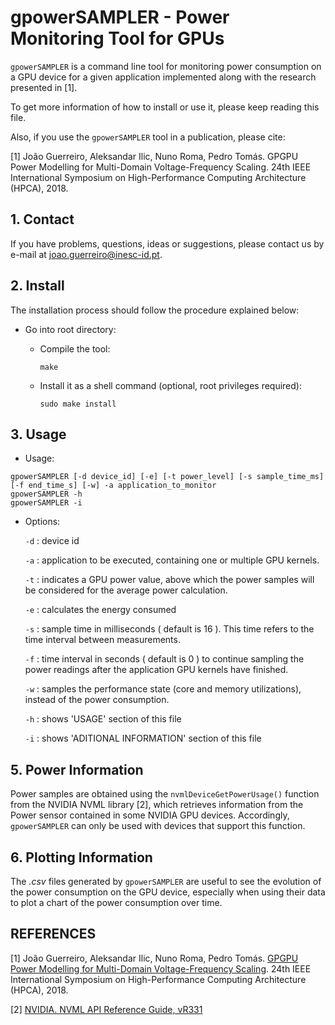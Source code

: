 # gpowerSAMPLER -  Power Monitoring Tool for GPUs

``gpowerSAMPLER`` is a command line tool for monitoring power consumption on a GPU device for a given application implemented along with the research presented in [1].

To get more information of how to install or use it, please keep reading this file.

Also, if you use the ``gpowerSAMPLER`` tool in a publication, please cite:

[1] João Guerreiro, Aleksandar Ilic, Nuno Roma, Pedro Tomás. GPGPU Power Modelling for Multi-Domain Voltage-Frequency Scaling. 24th IEEE International Symposium on High-Performance Computing Architecture (HPCA), 2018.

## 1. Contact

If you have problems, questions, ideas or suggestions, please contact us by e-mail at joao.guerreiro@inesc-id.pt.

## 2. Install

The installation process should follow the procedure explained below:

* Go into root directory:
    - Compile the tool:

        ``make``

    - Install it as a shell command (optional, root privileges required):

        ``sudo make install``

## 3. Usage

* Usage:
```
gpowerSAMPLER [-d device_id] [-e] [-t power_level] [-s sample_time_ms] [-f end_time_s] [-w] -a application_to_monitor
gpowerSAMPLER -h
gpowerSAMPLER -i
```

* Options:

    ``-d`` : device id

    ``-a`` : application to be executed, containing one or multiple GPU kernels.

    ``-t`` : indicates a GPU power value, above which the power samples will be considered for the average power calculation.

    ``-e`` : calculates the energy consumed

    ``-s`` : sample time in milliseconds ( default is 16 ). This time refers to the time interval between measurements.

    ``-f`` : time interval in seconds ( default is 0 ) to continue sampling the power readings after the application GPU kernels have finished.

    ``-w`` : samples the performance state (core and memory utilizations), instead of the power consumption.

    ``-h`` : shows 'USAGE' section of this file

    ``-i`` : shows 'ADITIONAL INFORMATION' section of this file

## 5. Power Information

Power samples are obtained using the ``nvmlDeviceGetPowerUsage()`` function from the NVIDIA NVML library [2], which retrieves information from the Power sensor contained in some NVIDIA GPU devices. Accordingly, ``gpowerSAMPLER`` can only be used with devices that support this function.

## 6. Plotting Information

The *.csv* files generated by ``gpowerSAMPLER`` are useful to see the evolution of the power consumption on the GPU device, especially when using their data to plot a chart of the power consumption over time.

## REFERENCES
[1] João Guerreiro, Aleksandar Ilic, Nuno Roma, Pedro Tomás. [GPGPU Power Modelling for Multi-Domain Voltage-Frequency Scaling](https://ieeexplore.ieee.org/abstract/document/8327055). 24th IEEE International Symposium on High-Performance Computing Architecture (HPCA), 2018.

[2] [NVIDIA. NVML API Reference Guide, vR331](http://docs.nvidia.com/deploy/pdf/NVML_API_Reference_Guide.pdf)
